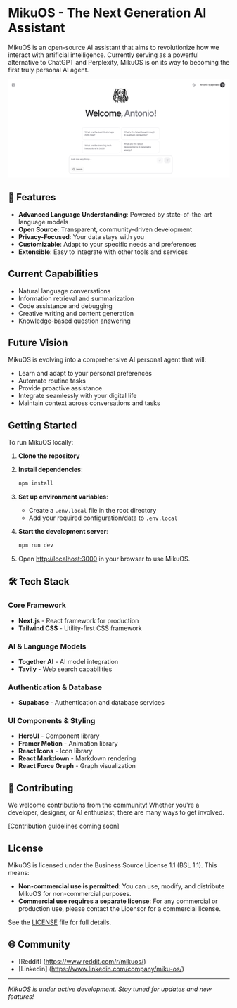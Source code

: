 # MikuOS - The Next Generation AI Assistant

MikuOS is an open-source AI assistant that aims to revolutionize how we interact with artificial intelligence. Currently serving as a powerful alternative to ChatGPT and Perplexity, MikuOS is on its way to becoming the first truly personal AI agent.

![MikuOS Screenshot](screenshot.png)

## 🌟 Features

- **Advanced Language Understanding**: Powered by state-of-the-art language models
- **Open Source**: Transparent, community-driven development
- **Privacy-Focused**: Your data stays with you
- **Customizable**: Adapt to your specific needs and preferences
- **Extensible**: Easy to integrate with other tools and services

## Current Capabilities

- Natural language conversations
- Information retrieval and summarization
- Code assistance and debugging
- Creative writing and content generation
- Knowledge-based question answering

## Future Vision

MikuOS is evolving into a comprehensive AI personal agent that will:
- Learn and adapt to your personal preferences
- Automate routine tasks
- Provide proactive assistance
- Integrate seamlessly with your digital life
- Maintain context across conversations and tasks

## Getting Started

To run MikuOS locally:

1. **Clone the repository**

2. **Install dependencies**:
   ```bash
   npm install
   ```

3. **Set up environment variables**:
   - Create a `.env.local` file in the root directory
   - Add your required configuration/data to `.env.local`

4. **Start the development server**:
   ```bash
   npm run dev
   ```
5. Open [http://localhost:3000](http://localhost:3000) in your browser to use MikuOS.

## 🛠️ Tech Stack

### Core Framework
- **Next.js** - React framework for production
- **Tailwind CSS** - Utility-first CSS framework

### AI & Language Models
- **Together AI** - AI model integration
- **Tavily** - Web search capabilities

### Authentication & Database
- **Supabase** - Authentication and database services

### UI Components & Styling
- **HeroUI** - Component library
- **Framer Motion** - Animation library
- **React Icons** - Icon library
- **React Markdown** - Markdown rendering
- **React Force Graph** - Graph visualization

## 🤝 Contributing

We welcome contributions from the community! Whether you're a developer, designer, or AI enthusiast, there are many ways to get involved.

[Contribution guidelines coming soon]

## License

MikuOS is licensed under the Business Source License 1.1 (BSL 1.1). This means:
- **Non-commercial use is permitted**: You can use, modify, and distribute MikuOS for non-commercial purposes.
- **Commercial use requires a separate license**: For any commercial or production use, please contact the Licensor for a commercial license.

See the [LICENSE](./LICENSE) file for full details.

## 🌐 Community

- [Reddit] (https://www.reddit.com/r/mikuos/)
- [Linkedin] (https://www.linkedin.com/company/miku-os/)

---

*MikuOS is under active development. Stay tuned for updates and new features!*


